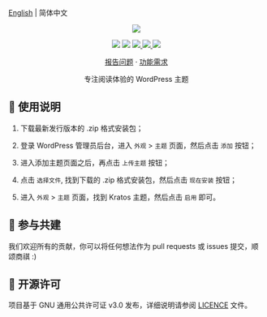 [English](README.md) | 简体中文

<p align="center">
    <img src="https://cdn.jsdelivr.net/gh/seatonjiang/kratos@main/assets/img/options/about.png">
</p>

<p align="center">
    <img src="https://img.shields.io/badge/PHP-%3E7.4-777BB4?style=flat-square&logo=php&logoColor=#777BB4">
    <img src="https://img.shields.io/badge/WordPress-v6.0%20alpha%20tested-21759B?style=flat-square&logo=wordpress">
    <a href="https://github.com/seatonjiang/kratos/issues">
        <img src="https://img.shields.io/github/issues/seatonjiang/kratos?style=flat-square&color=blue">
    </a>
    <a href="https://github.com/seatonjiang/kratos/pulls">
        <img src="https://img.shields.io/github/issues-pr/seatonjiang/kratos?style=flat-square&color=brightgreen">
    </a>
    <a href="https://github.com/seatonjiang/kratos/blob/main/LICENSE">
        <img src="https://img.shields.io/github/license/seatonjiang/kratos?&style=flat-square">
    </a>
</p>

<p align="center">
    <a href="https://github.com/seatonjiang/kratos/issues">报告问题</a>
    ·
    <a href="https://github.com/seatonjiang/kratos/issues">功能需求</a>
</p>

<p align="center">专注阅读体验的 WordPress 主题</p>

## 🚀 使用说明

1. 下载最新发行版本的 .zip 格式安装包；

2. 登录 WordPress 管理员后台，进入 `外观` > `主题` 页面，然后点击 `添加` 按钮；

3. 进入添加主题页面之后，再点击 `上传主题` 按钮；

4. 点击 `选择文件`, 找到下载的 .zip 格式安装包，然后点击 `现在安装` 按钮；

5. 进入 `外观` > `主题` 页面，找到 Kratos 主题，然后点击 `启用` 即可。

## 🤝 参与共建

我们欢迎所有的贡献，你可以将任何想法作为 pull requests 或 issues 提交，顺颂商祺 :)

## 📃 开源许可

项目基于 GNU 通用公共许可证 v3.0 发布，详细说明请参阅 [LICENCE](https://github.com/seatonjiang/kratos/blob/main/LICENSE) 文件。
